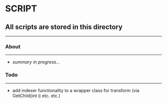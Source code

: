 ﻿# SCRIPT

## All scripts are stored in this directory

* * *

### About

* * *

- _summary in progress..._

### Todo

* * *

- add indexer functionality to a wrapper class for transform (via GetChild(int i) etc. etc.)